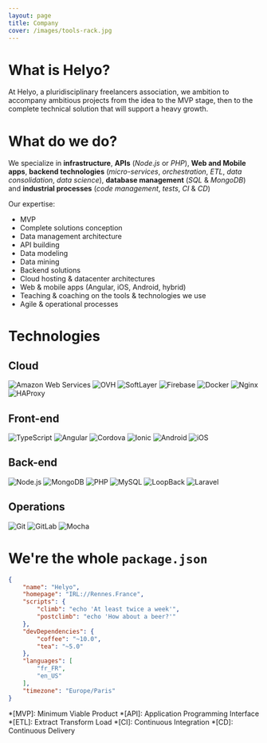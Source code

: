 ```yaml
---
layout: page
title: Company
cover: /images/tools-rack.jpg
---
```


# What is Helyo?

At Helyo, a pluridisciplinary freelancers association, we ambition to accompany ambitious projects from the idea to the MVP stage, then to the complete technical solution that will support a heavy growth.

# What do we do?

We specialize in **infrastructure**, **APIs** (*Node.js* or *PHP*), **Web and Mobile apps**, **backend technologies** (*micro-services*, *orchestration*, *ETL*, *data consolidation*, *data science*), **database management** (*SQL* & *MongoDB*) and **industrial processes** (*code management*, *tests*, *CI* & *CD*)

Our expertise:

* MVP
* Complete solutions conception
* Data management architecture
* API building
* Data modeling
* Data mining
* Backend solutions
* Cloud hosting & datacenter architectures
* Web & mobile apps (Angular, iOS, Android, hybrid)
* Teaching & coaching on the tools & technologies we use
* Agile & operational processes

# Technologies

## Cloud

<p class="logos-list">
	<img alt="Amazon Web Services" src="{{ '/images/logos/aws.svg' | relative_url }}">
	<img alt="OVH" src="{{ '/images/logos/ovh.svg' | relative_url }}">
	<img alt="SoftLayer" src="{{ '/images/logos/softlayer.svg' | relative_url }}">
	<img alt="Firebase" src="{{ '/images/logos/firebase.svg' | relative_url }}">
	<img alt="Docker" src="{{ '/images/logos/docker.svg' | relative_url }}">
	<img alt="Nginx" src="{{ '/images/logos/nginx.svg' | relative_url }}">
	<img alt="HAProxy" src="{{ '/images/logos/haproxy.svg' | relative_url }}">
</p>

## Front-end

<p class="logos-list">
	<img alt="TypeScript" src="{{ '/images/logos/typescript.svg' | relative_url }}">
	<img alt="Angular" src="{{ '/images/logos/angular.svg' | relative_url }}">
	<img alt="Cordova" src="{{ '/images/logos/cordova.svg' | relative_url }}">
	<img alt="Ionic" src="{{ '/images/logos/ionic.svg' | relative_url }}">
	<img alt="Android" src="{{ '/images/logos/android.svg' | relative_url }}">
	<img alt="iOS" src="{{ '/images/logos/apple.svg' | relative_url }}">
</p>

## Back-end

<p class="logos-list">
	<img alt="Node.js" src="{{ '/images/logos/nodejs.svg' | relative_url }}">
	<img alt="MongoDB" src="{{ '/images/logos/mongodb.svg' | relative_url }}">
	<img alt="PHP" src="{{ '/images/logos/php.svg' | relative_url }}">
	<img alt="MySQL" src="{{ '/images/logos/mysql.svg' | relative_url }}">
	<img alt="LoopBack" src="{{ '/images/logos/loopback.svg' | relative_url }}">
	<img alt="Laravel" src="{{ '/images/logos/laravel.svg' | relative_url }}">
</p>

## Operations

<p class="logos-list">
	<img alt="Git" src="{{ '/images/logos/git.svg' | relative_url }}">
	<img alt="GitLab" src="{{ '/images/logos/gitlab.svg' | relative_url }}">
	<img alt="Mocha" src="{{ '/images/logos/mocha.svg' | relative_url }}">
</p>

# We're the whole `package.json`

```json
{
	"name": "Helyo",
	"homepage": "IRL://Rennes.France",
	"scripts": {
		"climb": "echo 'At least twice a week'",
		"postclimb": "echo 'How about a beer?'"
	},
	"devDependencies": {
		"coffee": "~10.0",
		"tea": "~5.0"
	},
	"languages": [
		"fr_FR",
		"en_US"
	],
	"timezone": "Europe/Paris"
}
```

*[MVP]: Minimum Viable Product
*[API]: Application Programming Interface
*[ETL]: Extract Transform Load
*[CI]: Continuous Integration
*[CD]: Continuous Delivery

